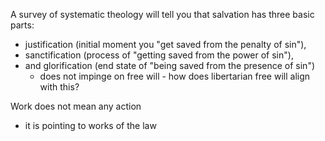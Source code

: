 
A survey of systematic theology will tell you that salvation has three basic parts:
* justification (initial moment you "get saved from the penalty of sin"), 
* sanctification (process of "getting saved from the power of sin"), 
* and glorification (end state of "being saved from the presence of sin")
	* does not impinge on free will - how does libertarian free will align with this?

Work does not mean any action
* it is pointing to works of the law